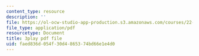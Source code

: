 ```yaml
---
content_type: resource
description: ''
file: https://ol-ocw-studio-app-production.s3.amazonaws.com/courses/22-01-introduction-to-nuclear-engineering-and-ionizing-radiation-fall-2016/faed836d054f30d4865374bd66e1e4d0_es6f90JcJ2k.pdf
file_type: application/pdf
resourcetype: Document
title: 3play pdf file
uid: faed836d-054f-30d4-8653-74bd66e1e4d0
---
```

